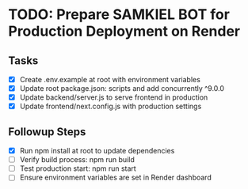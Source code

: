 # TODO: Prepare SAMKIEL BOT for Production Deployment on Render

## Tasks
- [x] Create .env.example at root with environment variables
- [x] Update root package.json: scripts and add concurrently ^9.0.0
- [x] Update backend/server.js to serve frontend in production
- [x] Update frontend/next.config.js with production settings

## Followup Steps
- [x] Run npm install at root to update dependencies
- [ ] Verify build process: npm run build
- [ ] Test production start: npm run start
- [ ] Ensure environment variables are set in Render dashboard
